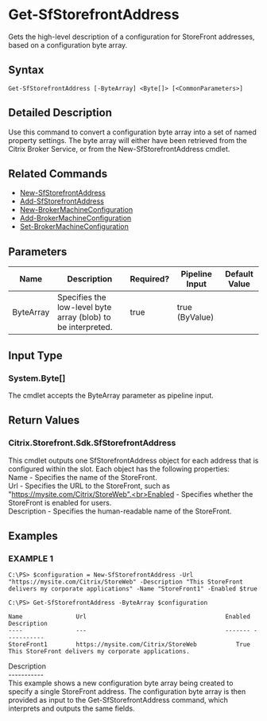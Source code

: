 ﻿# Get-SfStorefrontAddress

   Gets the high-level description of a configuration for StoreFront addresses, based on a configuration byte array.

## Syntax
```
Get-SfStorefrontAddress [-ByteArray] <Byte[]> [<CommonParameters>]
```

## Detailed Description
   Use this command to convert a configuration byte array into a set of named property settings. The byte array will either have been retrieved from the Citrix Broker Service, or from the New-SfStorefrontAddress cmdlet.

## Related Commands
  * [New-SfStorefrontAddress](New-SfStorefrontAddress.html)
  * [Add-SfStorefrontAddress](Add-SfStorefrontAddress.html)
  * [New-BrokerMachineConfiguration](New-BrokerMachineConfiguration.html)
  * [Add-BrokerMachineConfiguration](Add-BrokerMachineConfiguration.html)
  * [Set-BrokerMachineConfiguration](Set-BrokerMachineConfiguration.html)
## Parameters

| Name   | Description | Required? | Pipeline Input | Default Value |
| --- | --- | --- | --- | --- |
| ByteArray | Specifies the low-level byte array (blob) to be interpreted. | true | true (ByValue) |  |

## Input Type
### System.Byte[]
   The cmdlet accepts the ByteArray parameter as pipeline input.
## Return Values
### Citrix.Storefront.Sdk.SfStorefrontAddress
   This cmdlet outputs one SfStorefrontAddress object for each address that is configured within the slot. Each object has the following properties:<br>Name - Specifies the name of the StoreFront.<br>Url - Specifies the URL to the StoreFront, such as "https://mysite.com/Citrix/StoreWeb".<br>Enabled - Specifies whether the StoreFront is enabled for users.<br>Description - Specifies the human-readable name of the StoreFront.
## Examples

### EXAMPLE 1
```
C:\PS> $configuration = New-SfStorefrontAddress -Url "https://mysite.com/Citrix/StoreWeb" -Description "This StoreFront delivers my corporate applications" -Name "StoreFront1" -Enabled $true

C:\PS> Get-SfStorefrontAddress -ByteArray $configuration

Name               Url                                       Enabled Description
----               ---                                       ------- -----------
StoreFront1        https://mysite.com/Citrix/StoreWeb           True This StoreFront delivers my corporate applications.
```
   Description<br>-----------<br>This example shows a new configuration byte array being created to specify a single StoreFront address. The configuration byte array is then provided as input to the Get-SfStorefrontAddress command, which interprets and outputs the same fields.
